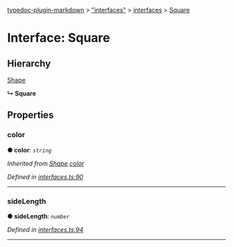 [typedoc-plugin-markdown](../README.md) > ["interfaces"](../modules/_interfaces_.md) > [interfaces](../modules/_interfaces_.interfaces.md) > [Square](../interfaces/_interfaces_.interfaces.square.md)



# Interface: Square

## Hierarchy


 [Shape](_interfaces_.interfaces.shape.md)

**↳ Square**








## Properties
<a id="color"></a>

###  color

**●  color**:  *`string`* 

*Inherited from [Shape](_interfaces_.interfaces.shape.md).[color](_interfaces_.interfaces.shape.md#color)*

*Defined in [interfaces.ts:90](https://github.com/tgreyuk/typedoc-plugin-markdown/blob/master/tests/src/interfaces.ts#L90)*





___

<a id="sidelength"></a>

###  sideLength

**●  sideLength**:  *`number`* 

*Defined in [interfaces.ts:94](https://github.com/tgreyuk/typedoc-plugin-markdown/blob/master/tests/src/interfaces.ts#L94)*





___


